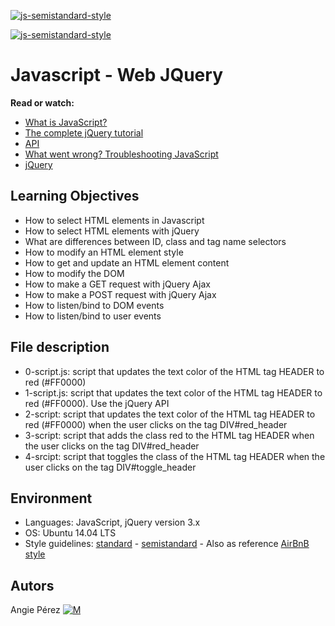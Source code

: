 [![js-semistandard-style](https://img.shields.io/badge/code%20style-semistandard-brightgreen.svg?style=flat-square)](https://github.com/standard/semistandard)

[![js-semistandard-style](https://raw.githubusercontent.com/standard/semistandard/master/badge.svg)](https://github.com/standard/semistandard)

# Javascript - Web JQuery

**Read or watch:**

* [What is JavaScript?](https://developer.mozilla.org/en-US/docs/Learn/JavaScript/First_steps/What_is_JavaScript)
* [The complete jQuery tutorial](https://jquery-tutorial.net/)
* [API](https://oscarotero.com/jquery/)
* [What went wrong? Troubleshooting JavaScript](https://developer.mozilla.org/en-US/docs/Learn/JavaScript/First_steps/What_went_wrong)
* [jQuery](https://jquery.com/)

## Learning Objectives

* How to select HTML elements in Javascript
* How to select HTML elements with jQuery
* What are differences between ID, class and tag name selectors
* How to modify an HTML element style
* How to get and update an HTML element content
* How to modify the DOM
* How to make a GET request with jQuery Ajax
* How to make a POST request with jQuery Ajax
* How to listen/bind to DOM events
* How to listen/bind to user events

## File description

* 0-script.js: script that updates the text color of the HTML tag HEADER to red (#FF0000)
* 1-script.js: script that updates the text color of the HTML tag HEADER to red (#FF0000). Use the jQuery API
* 2-script: script that updates the text color of the HTML tag HEADER to red (#FF0000) when the user clicks on the tag DIV#red_header
* 3-script: script that adds the class red to the HTML tag HEADER when the user clicks on the tag DIV#red_header
* 4-srcipt: script that toggles the class of the HTML tag HEADER when the user clicks on the tag DIV#toggle_header

## Environment

* Languages: JavaScript, jQuery version 3.x
* OS: Ubuntu 14.04 LTS
* Style guidelines: [standard](https://standardjs.com/rules.html) - [semistandard](https://github.com/standard/semistandard) - Also as reference [AirBnB style](https://github.com/airbnb/javascript)

## Autors

 Angie Pérez [![M](https://upload.wikimedia.org/wikipedia/fr/thumb/c/c8/Twitter_Bird.svg/30px-Twitter_Bird.svg.png)](https://twitter.com/xiommyperez)
